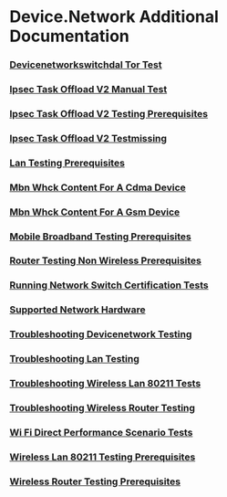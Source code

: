 # Device.Network Additional Documentation
### [Devicenetworkswitchdal Tor Test](testref/devicenetworkswitchdal-tor-test.md.md)
### [Ipsec Task Offload V2 Manual Test](testref/ipsec-task-offload-v2-manual-test.md.md)
### [Ipsec Task Offload V2 Testing Prerequisites](testref/ipsec-task-offload-v2-testing-prerequisites.md.md)
### [Ipsec Task Offload V2 Testmissing](testref/ipsec-task-offload-v2-testmissing.md.md)
### [Lan Testing Prerequisites](testref/lan-testing-prerequisites.md.md)
### [Mbn Whck Content For A Cdma Device](testref/mbn-whck-content-for-a-cdma-device.md.md)
### [Mbn Whck Content For A Gsm Device](testref/mbn-whck-content-for-a-gsm-device.md.md)
### [Mobile Broadband Testing Prerequisites](testref/mobile-broadband-testing-prerequisites.md.md)
### [Router Testing  Non Wireless  Prerequisites](testref/router-testing--non-wireless--prerequisites.md.md)
### [Running Network Switch Certification Tests](testref/running-network-switch-certification-tests.md.md)
### [Supported Network Hardware](testref/supported-network-hardware.md.md)
### [Troubleshooting Devicenetwork Testing](testref/troubleshooting-devicenetwork-testing.md.md)
### [Troubleshooting Lan Testing](testref/troubleshooting-lan-testing.md.md)
### [Troubleshooting Wireless Lan  80211  Tests](testref/troubleshooting-wireless-lan--80211--tests.md.md)
### [Troubleshooting Wireless Router Testing](testref/troubleshooting-wireless-router-testing.md.md)
### [Wi Fi Direct Performance Scenario Tests](testref/wi-fi-direct-performance-scenario-tests.md.md)
### [Wireless Lan  80211  Testing Prerequisites](testref/wireless-lan--80211--testing-prerequisites.md.md)
### [Wireless Router Testing Prerequisites](testref/wireless-router-testing-prerequisites.md.md)
